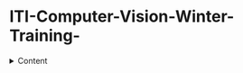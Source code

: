 # ITI-Computer-Vision-Winter-Training-
<details>
<summary>Content</summary>
<table>
    <thead>
        <tr>
            <th width="50%">Day</th>
            <th width="50%">content</th>
            <th>Hrs</th>
        </tr>
    </thead>
    <tbody>
            <tr>
                <td rowspan=8 align=center>
week1
                </td>
                <td>Day1</td>
                <td align="center">python</td>
            </tr>
            <tr>
                <td>Day2</td>
                <td align="center">python</td>
            </tr>
            <tr>
                <td>Day3</td>
                <td align="center">python</td>
            </tr>
            <tr>
                <td>Day4</td>
                <td align="center"></td>
            </tr>
            <tr>
                <td><day5</td>
                <td align="center"></td>
            </tr>
            
